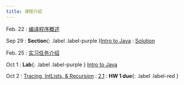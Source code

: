 ```yaml
---
title: 课程介绍
---
```


Feb. 22
: [编译程序概述](../assets/ppts/BY201202-01.pdf)

Sep 29
: **Section**{: .label .label-purple }[Intro to Java](#)
  : [Solution](#)

Feb. 25
: [实习任务介绍](#)

Oct 1
: **Lab**{: .label .label-purple } [Intro to Java](#)

Oct 2
: [Tracing, IntLists, & Recursion](#)
  : [2.1](#)
: **HW 1 due**{: .label .label-red }
